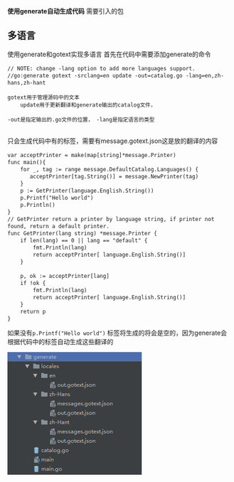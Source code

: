 **使用generate自动生成代码**
需要引入的包


## 多语言
使用generate和gotext实现多语言
首先在代码中需要添加generate的命令
```
// NOTE: change -lang option to add more languages support.
//go:generate gotext -srclang=en update -out=catalog.go -lang=en,zh-hans,zh-hant

gotext用于管理源码中的文本
	update用于更新翻译和generate输出的catalog文件，

-out是指定输出的.go文件的位置， -lang是指定语言的类型


```
只会生成代码中有的标签，需要有message.gotext.json这是放的翻译的内容
```
var acceptPrinter = make(map[string]*message.Printer)
func main(){
    for _, tag := range message.DefaultCatalog.Languages() {
       acceptPrinter[tag.String()] = message.NewPrinter(tag)
    }
    p := GetPrinter(language.English.String())
    p.Printf("Hello world")
    p.Println()
}
// GetPrinter return a printer by language string, if printer not found, return a default printer.
func GetPrinter(lang string) *message.Printer {
    if len(lang) == 0 || lang == "default" {
        fmt.Println(lang)
        return acceptPrinter[ language.English.String()]
    }

    p, ok := acceptPrinter[lang]
    if !ok {
        fmt.Println(lang)
        return acceptPrinter[ language.English.String()]
    }
    return p
}
```
如果没有`p.Printf("Hello world")` 标签将生成的将会是空的，因为generate会根据代码中的标签自动生成这些翻译的

![代码的目录结构](../../../.local/static/2020/7/2/Snipaste_2020-08-04_18-23-02.1596536716616.png)